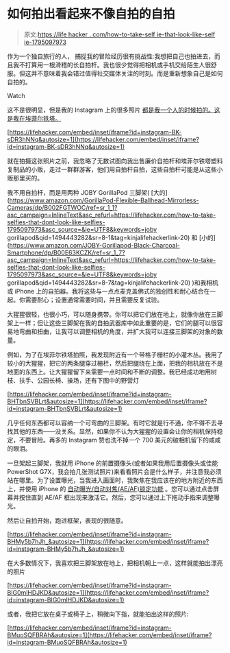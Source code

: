 # 如何拍出看起来不像自拍的自拍

> 原文:[https://life hacker . com/how-to-take-self ie-that-look-like-self ie-1795097973](https://lifehacker.com/how-to-take-selfies-that-dont-look-like-selfies-1795097973)

作为一个独自旅行的人， 捕捉我的冒险经历很有挑战性:我想把自己也拍进去，而且我不打算用一根滑稽的长自拍杆。我也很少觉得把相机或手机交给陌生人很舒服。但这并不意味着我会错过值得社交媒体关注的时刻。而是重新想象自己是如何自拍的。

Watch

这不是很明显，但是我的 Instagram 上的很多照片 [都是我一个人的时候拍的。这是我在埃菲尔铁塔。](https://www.instagram.com/superlee7/)

 [https://lifehacker.com/embed/inset/iframe?id=instagram-BK-sDR3hNNq&autosize=1](https://lifehacker.com/embed/inset/iframe?id=instagram-BK-sDR3hNNq&autosize=1) 

就在拍摄这张照片之前，我忽略了无数试图向我出售廉价自拍杆和埃菲尔铁塔塑料复制品的小贩，走过一群群游客，他们用自拍杆自拍，这些自拍杆可能是从这些小贩那里买的。

我不用自拍杆，而是用两种 JOBY GorillaPod 三脚架( [大的](https://www.amazon.com/GorillaPod-Flexible-Ballhead-Mirrorless-Cameras/dp/B002FGTWOC/ref=sr_1_1?asc_campaign=InlineText&asc_refurl=https://lifehacker.com/how-to-take-selfies-that-dont-look-like-selfies-1795097973&asc_source=&ie=UTF8&keywords=joby gorillapod&qid=1494443282&sr=8-1&tag=kinjalifehackerlink-20) 和 [小的](https://www.amazon.com/JOBY-Gorillapod-Black-Charcoal-Smartphone/dp/B00E63KCZK/ref=sr_1_7?asc_campaign=InlineText&asc_refurl=https://lifehacker.com/how-to-take-selfies-that-dont-look-like-selfies-1795097973&asc_source=&ie=UTF8&keywords=joby gorillapod&qid=1494443282&sr=8-7&tag=kinjalifehackerlink-20) )和我相机或 iPhone 上的自拍器。我将这些与一点点麦克盖佛式的独创性和耐心结合在一起。你需要耐心；设置通常需要时间，并且需要反复试验。

大猩猩很轻，也很小巧，可以随身携带。你可以把它们放在地上，就像你放在三脚架上一样；但让这些三脚架在我的自拍武器库中如此重要的是，它们的腿可以很容易地弯曲和扭曲，让我可以调整相机的角度，并扩大我可以连接三脚架的对象的数量。

例如，为了在埃菲尔铁塔拍照，我发现附近有一个带格子栅栏的小灌木丛。我用了较小的大猩猩，把它的两条腿穿过栅栏，然后把腿绕在上面，把我的相机放在不是地面的东西上。让大猩猩留下来需要一点时间和不断的调整。我已经成功地用树枝、扶手、公园长椅、操场，还有下图中的野营灯

 [https://lifehacker.com/embed/inset/iframe?id=instagram-BHTbnSVBLrt&autosize=1](https://lifehacker.com/embed/inset/iframe?id=instagram-BHTbnSVBLrt&autosize=1) 

几乎任何东西都可以容纳一个可弯曲的三脚架。有时它就是行不通，你不得不去寻找其他的东西——没关系。显然，如果你不认为大猩猩的设置会让你的相机保持稳定，不要冒险。再多的 Instagram 赞也洗不掉一个 700 美元的破相机留下的咸咸的眼泪。

一旦架起三脚架，我就用 iPhone 的前置摄像头(或者如果我用后置摄像头或佳能 PowerShot G7X，我会拍几张测试照片)来看看照片会是什么样子，并注意我必须站在哪里。为了设置曝光，当我进入画面时，我聚焦在我应该在的地方附近的东西上，并使用 iPhone 的 [自动曝光/自动对焦(AE/AF)锁定功能](http://iphonephotographyschool.com/ae-af-lock/) 。您可以通过点击屏幕并按住直到 AE/AF 框出现来激活它。然后，您可以通过上下拖动手指来调整曝光。

然后让自拍开始，跑进框架，表现的很随意。

 [https://lifehacker.com/embed/inset/iframe?id=instagram-BHMy5b7hJh_&autosize=1](https://lifehacker.com/embed/inset/iframe?id=instagram-BHMy5b7hJh_&autosize=1) 

在大多数情况下，我喜欢把三脚架放在地上，把相机朝上一点，这样就能拍出漂亮的照片

 [https://lifehacker.com/embed/inset/iframe?id=instagram-BIG0mlHDJKD&autosize=1](https://lifehacker.com/embed/inset/iframe?id=instagram-BIG0mlHDJKD&autosize=1) 

或者，我把它放在桌子或椅子上，稍微向下指，就能拍出这样的照片:

 [https://lifehacker.com/embed/inset/iframe?id=instagram-BMuoSQFBRAh&autosize=1](https://lifehacker.com/embed/inset/iframe?id=instagram-BMuoSQFBRAh&autosize=1)